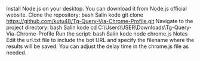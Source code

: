 Install Node.js on your desktop. You can download it from Node.js official website.
Clone the repository:
bash
Salin kode
git clone https://github.com/kutu48/Tg-Query-Via-Chrome-Profile.git
Navigate to the project directory:
bash
Salin kode
cd C:\Users\USER\Downloads\Tg-Query-Via-Chrome-Profile
Run the script:
bash
Salin kode
node chrome.js
Notes
Edit the url.txt file to include the bot URL and specify the filename where the results will be saved.
You can adjust the delay time in the chrome.js file as needed.
